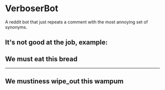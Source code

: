 # VerboserBot
A reddit bot that just repeats a comment with the most annoying set of synonyms.

It's not good at the job, example:
-------------------
 We must eat this bread
-------------------

-------------------
 We mustiness wipe_out this wampum
-------------------
